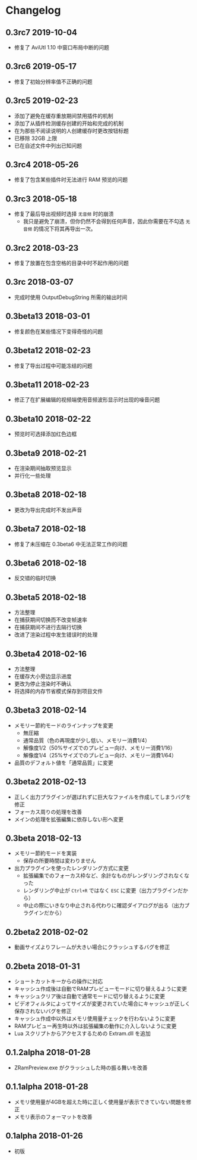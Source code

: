 # Changelog

## 0.3rc7 2019-10-04

- 修复了 AviUtl 1.10 中窗口布局中断的问题

## 0.3rc6 2019-05-17

- 修复了初始分辨率值不正确的问题

## 0.3rc5 2019-02-23

- 添加了避免在缓存重放期间禁用插件的机制
- 添加了从插件检测缓存创建的开始和完成的机制
- 在为那些不阅读说明的人创建缓存时更改按钮标题
- 已移除 32GB 上限
- 已在自述文件中列出已知问题

## 0.3rc4 2018-05-26

- 修复了包含某些插件时无法进行 RAM 预览的问题

## 0.3rc3 2018-05-18

- 修复了最后导出视频时选择 `无音频` 时的崩溃
  - 我只是避免了崩溃，但你仍然不会得到任何声音，因此你需要在不勾选 `无音频` 的情况下将其再导出一次。

## 0.3rc2 2018-03-23

- 修复了放置在包含空格的目录中时不起作用的问题

## 0.3rc 2018-03-07

- 完成时使用 OutputDebugString 所需的输出时间

## 0.3beta13 2018-03-01

- 修复颜色在某些情况下变得奇怪的问题

## 0.3beta12 2018-02-23

- 修复了导出过程中可能冻结的问题

## 0.3beta11 2018-02-23

- 修正了在扩展编辑的视频端使用音频波形显示时出现的噪音问题

## 0.3beta10 2018-02-22

- 预览时可选择添加红色边框

## 0.3beta9 2018-02-21

- 在渲染期间抽取预览显示
- 并行化一些处理

## 0.3beta8 2018-02-18

- 更改为导出完成时不发出声音

## 0.3beta7 2018-02-18

- 修复了未压缩在 0.3beta6 中无法正常工作的问题

## 0.3beta6 2018-02-18

- 反交错的临时切换

## 0.3beta5 2018-02-18

- 方法整理
- 在捕获期间切换而不改变帧速率
- 在捕获期间不进行去隔行切换
- 改进了渲染过程中发生错误时的处理

## 0.3beta4 2018-02-16

- 方法整理
- 在缓存大小旁边显示进度
- 更改为停止渲染时不确认
- 将选择的内存节省模式保存到项目文件

## 0.3beta3 2018-02-14

- メモリー節約モードのラインナップを変更
  - 無圧縮
  - 通常品質（色の再現度が少し低い、メモリー消費1/4）
  - 解像度1/2（50%サイズでのプレビュー向け、メモリー消費1/16）
  - 解像度1/4（25%サイズでのプレビュー向け、メモリー消費1/64）
- 品質のデフォルト値を「通常品質」に変更

## 0.3beta2 2018-02-13

- 正しく出力プラグインが選ばれずに巨大なファイルを作成してしまうバグを修正
- フォーカス周りの処理を改善
- メインの処理を拡張編集に依存しない形へ変更

## 0.3beta 2018-02-13

- メモリー節約モードを実装
  - 保存の所要時間は変わりません
- 出力プラグインを使ったレンダリング方式に変更
  - 拡張編集でのフォーカス枠など、余計なものがレンダリングされなくなった
  - レンダリング中止が `Ctrl+R` ではなく `ESC` に変更（出力プラグインだから）
  - 中止の際にいきなり中止される代わりに確認ダイアログが出る（出力プラグインだから）

## 0.2beta2 2018-02-02

- 動画サイズよりフレームが大きい場合にクラッシュするバグを修正

## 0.2beta 2018-01-31

- ショートカットキーからの操作に対応
- キャッシュ作成後は自動でRAMプレビューモードに切り替えるように変更
- キャッシュクリア後は自動で通常モードに切り替えるように変更
- ビデオフィルタによってサイズが変更されていた場合にキャッシュが正しく保存されないバグを修正
- キャッシュ作成中以外はメモリ使用量チェックを行わないように変更
- RAMプレビュー再生時以外は拡張編集の動作に介入しないように変更
- Lua スクリプトからアクセスするための Extram.dll を追加

## 0.1.2alpha 2018-01-28

- ZRamPreview.exe がクラッシュした時の振る舞いを改善

## 0.1.1alpha 2018-01-28

- メモリ使用量が4GBを超えた時に正しく使用量が表示できていない問題を修正
- メモリ表示のフォーマットを改善

## 0.1alpha 2018-01-26

- 初版

